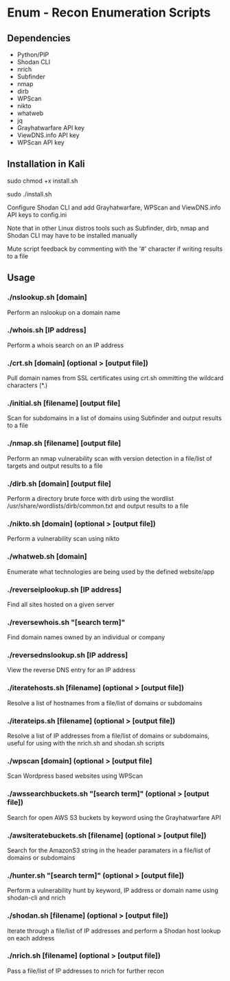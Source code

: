 # Enum - Recon Enumeration Scripts

## Dependencies

- Python/PIP
- Shodan CLI
- nrich
- Subfinder
- nmap
- dirb
- WPScan
- nikto
- whatweb
- jq
- Grayhatwarfare API key
- ViewDNS.info API key
- WPScan API key

## Installation in Kali

sudo chmod +x install.sh

sudo ./install.sh

Configure Shodan CLI and add Grayhatwarfare, WPScan and ViewDNS.info API keys to config.ini

Note that in other Linux distros tools such as Subfinder, dirb, nmap and Shodan CLI may have to be installed manually

Mute script feedback by commenting with the '#' character if writing results to a file

## Usage

### ./nslookup.sh [domain]

Perform an nslookup on a domain name

### ./whois.sh [IP address]

Perform a whois search on an IP address

### ./crt.sh [domain] (optional > [output file])

Pull domain names from SSL certificates using crt.sh ommitting the wildcard characters (*.)

### ./initial.sh [filename] [output file]

Scan for subdomains in a list of domains using Subfinder and output results to a file

### ./nmap.sh [filename] [output file]

Perform an nmap vulnerability scan with version detection in a file/list of targets and output results to a file

### ./dirb.sh [domain] [output file]

Perform a directory brute force with dirb using the wordlist /usr/share/wordlists/dirb/common.txt and output results to a file

### ./nikto.sh [domain] (optional > [output file])

Perform a vulnerability scan using nikto

### ./whatweb.sh [domain]

Enumerate what technologies are being used by the defined website/app

### ./reverseiplookup.sh [IP address]

Find all sites hosted on a given server

### ./reversewhois.sh "[search term]"

Find domain names owned by an individual or company

### ./reversednslookup.sh [IP address]

View the reverse DNS entry for an IP address

### ./iteratehosts.sh [filename] (optional > [output file])

Resolve a list of hostnames from a file/list of domains or subdomains

### ./iterateips.sh [filename] (optional > [output file])

Resolve a list of IP addresses from a file/list of domains or subdomains, useful for using with the nrich.sh and shodan.sh scripts

### ./wpscan [domain] (optional > [output file]

Scan Wordpress based websites using WPScan

### ./awssearchbuckets.sh "[search term]" (optional > [output file])

Search for open AWS S3 buckets by keyword using the Grayhatwarfare API

### ./awsiteratebuckets.sh [filename] (optional > [output file])

Search for the AmazonS3 string in the header paramaters in a file/list of domains or subdomains

### ./hunter.sh "[search term]" (optional > [output file])

Perform a vulnerability hunt by keyword, IP address or domain name using shodan-cli and nrich

### ./shodan.sh [filename] (optional > [output file])

Iterate through a file/list of IP addresses and perform a Shodan host lookup on each address

### ./nrich.sh [filename] (optional > [output file])

Pass a file/list of IP addresses to nrich for further recon
